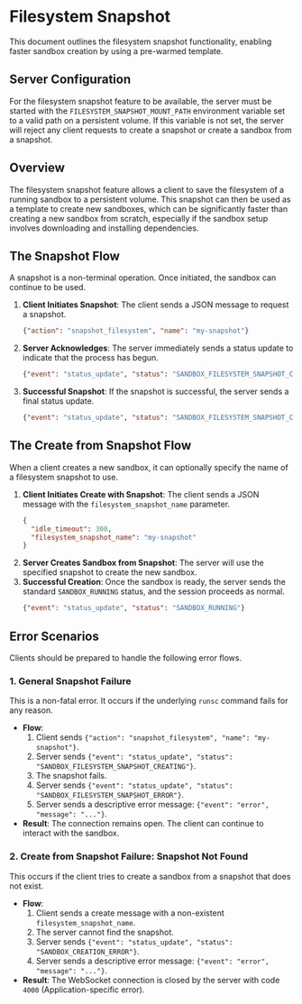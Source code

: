 # Filesystem Snapshot

This document outlines the filesystem snapshot functionality, enabling faster sandbox creation by using a pre-warmed template.

## Server Configuration

For the filesystem snapshot feature to be available, the server must be started with the `FILESYSTEM_SNAPSHOT_MOUNT_PATH` environment variable set to a valid path on a persistent volume. If this variable is not set, the server will reject any client requests to create a snapshot or create a sandbox from a snapshot.

## Overview

The filesystem snapshot feature allows a client to save the filesystem of a running sandbox to a persistent volume. This snapshot can then be used as a template to create new sandboxes, which can be significantly faster than creating a new sandbox from scratch, especially if the sandbox setup involves downloading and installing dependencies.

## The Snapshot Flow

A snapshot is a non-terminal operation. Once initiated, the sandbox can continue to be used.

1.  **Client Initiates Snapshot**: The client sends a JSON message to request a snapshot.
    ```json
    {"action": "snapshot_filesystem", "name": "my-snapshot"}
    ```
2.  **Server Acknowledges**: The server immediately sends a status update to indicate that the process has begun.
    ```json
    {"event": "status_update", "status": "SANDBOX_FILESYSTEM_SNAPSHOT_CREATING"}
    ```
3.  **Successful Snapshot**: If the snapshot is successful, the server sends a final status update.
    ```json
    {"event": "status_update", "status": "SANDBOX_FILESYSTEM_SNAPSHOT_CREATED"}
    ```

## The Create from Snapshot Flow

When a client creates a new sandbox, it can optionally specify the name of a filesystem snapshot to use.

1.  **Client Initiates Create with Snapshot**: The client sends a JSON message with the `filesystem_snapshot_name` parameter.
    ```json
    {
      "idle_timeout": 300,
      "filesystem_snapshot_name": "my-snapshot"
    }
    ```
2.  **Server Creates Sandbox from Snapshot**: The server will use the specified snapshot to create the new sandbox.
3.  **Successful Creation**: Once the sandbox is ready, the server sends the standard `SANDBOX_RUNNING` status, and the session proceeds as normal.
    ```json
    {"event": "status_update", "status": "SANDBOX_RUNNING"}
    ```

## Error Scenarios

Clients should be prepared to handle the following error flows.

### 1. General Snapshot Failure

This is a non-fatal error. It occurs if the underlying `runsc` command fails for any reason.

- **Flow**:
    1. Client sends `{"action": "snapshot_filesystem", "name": "my-snapshot"}`.
    2. Server sends `{"event": "status_update", "status": "SANDBOX_FILESYSTEM_SNAPSHOT_CREATING"}`.
    3. The snapshot fails.
    4. Server sends `{"event": "status_update", "status": "SANDBOX_FILESYSTEM_SNAPSHOT_ERROR"}`.
    5. Server sends a descriptive error message: `{"event": "error", "message": "..."}`.
- **Result**: The connection remains open. The client can continue to interact with the sandbox.

### 2. Create from Snapshot Failure: Snapshot Not Found

This occurs if the client tries to create a sandbox from a snapshot that does not exist.

- **Flow**:
    1. Client sends a create message with a non-existent `filesystem_snapshot_name`.
    2. The server cannot find the snapshot.
    3. Server sends `{"event": "status_update", "status": "SANDBOX_CREATION_ERROR"}`.
    4. Server sends a descriptive error message: `{"event": "error", "message": "..."}`.
- **Result**: The WebSocket connection is closed by the server with code `4000` (Application-specific error).
